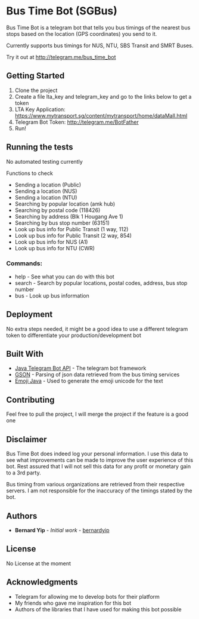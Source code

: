 # Bus Time Bot (SGBus)

Bus Time Bot is a telegram bot that tells you bus timings of the nearest bus stops based on the location (GPS coordinates) you send to it.

Currently supports bus timings for NUS, NTU, SBS Transit and SMRT Buses.

Try it out at http://telegram.me/bus_time_bot

## Getting Started

1. Clone the project
2. Create a file lta_key and telegram_key and go to the links below to get a token
3. LTA Key Application: https://www.mytransport.sg/content/mytransport/home/dataMall.html
4. Telegram Bot Token: http://telegram.me/BotFather
5. Run!

## Running the tests

No automated testing currently

Functions to check

- Sending a location (Public)
- Sending a location (NUS)
- Sending a location (NTU)
- Searching by popular location (amk hub)
- Searching by postal code (118426)
- Searching by address (Blk 1 Hougang Ave 1)
- Searching by bus stop number (63151)
- Look up bus info for Public Transit (1 way, 112)
- Look up bus info for Public Transit (2 way, 854)
- Look up bus info for NUS (A1)
- Look up bus info for NTU (CWR)

### Commands:

- help - See what you can do with this bot
- search - Search by popular locations, postal codes, address, bus stop number
- bus - Look up bus information

## Deployment

No extra steps needed, it might be a good idea to use a different telegram token to differentiate your production/development bot

## Built With

* [Java Telegram Bot API](https://github.com/rubenlagus/TelegramBots) - The telegram bot framework
* [GSON](https://github.com/google/gson) - Parsing of json data retrieved from the bus timing services
* [Emoji Java](https://github.com/vdurmont/emoji-java) - Used to generate the emoji unicode for the text

## Contributing

Feel free to pull the project, I will merge the project if the feature is a good one

## Disclaimer

Bus Time Bot does indeed log your personal information. I use this data to see what improvements can be made to improve the user experience of this bot. Rest assured that I will not sell this data for any profit or monetary gain to a 3rd party.

Bus timing from various organizations are retrieved from their respective servers. I am not responsible for the inaccuracy of the timings stated by the bot. 

## Authors

* **Bernard Yip** - *Initial work* - [bernardyip](https://github.com/bernardyip)

## License

No License at the moment

## Acknowledgments

* Telegram for allowing me to develop bots for their platform
* My friends who gave me inspiration for this bot
* Authors of the libraries that I have used for making this bot possible
